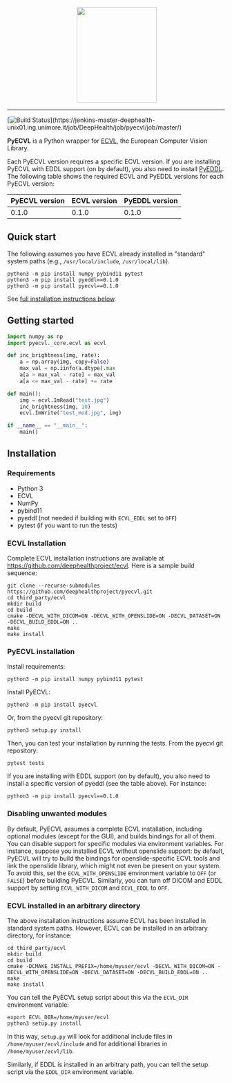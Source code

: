 <div align="center">
  <img src="https://raw.githubusercontent.com/deephealthproject/pyecvl/master/docs/logo.png" height="220" width="185">
</div>

-----------------


[![Build Status](https://jenkins-master-deephealth-unix01.ing.unimore.it/badge/job/DeepHealth/job/pyecvl/job/master/linux_end?)](https://jenkins-master-deephealth-unix01.ing.unimore.it/job/DeepHealth/job/pyecvl/job/master/)

**PyECVL** is a Python wrapper for [ECVL](https://github.com/deephealthproject/ecvl), the European Computer Vision Library.


Each PyECVL version requires a specific ECVL version. If you are installing
PyECVL with EDDL support (on by default), you also need to install
[PyEDDL](https://github.com/deephealthproject/pyeddl). The following table
shows the required ECVL and PyEDDL versions for each PyECVL version:

PyECVL version | ECVL version | PyEDDL version |
-------------- | ------------ | -------------- |
0.1.0          | 0.1.0        | 0.1.0          |


## Quick start

The following assumes you have ECVL already installed in "standard"
system paths (e.g., `/usr/local/include`, `/usr/local/lib`).

    python3 -m pip install numpy pybind11 pytest
    python3 -m pip install pyeddl==0.1.0
    python3 -m pip install pyecvl==0.1.0

See [full installation instructions below](#installation).


## Getting started

```python
import numpy as np
import pyecvl._core.ecvl as ecvl

def inc_brightness(img, rate):
    a = np.array(img, copy=False)
    max_val = np.iinfo(a.dtype).max
    a[a > max_val - rate] = max_val
    a[a <= max_val - rate] += rate

def main():
    img = ecvl.ImRead("test.jpg")
    inc_brightness(img, 10)
    ecvl.ImWrite("test_mod.jpg", img)

if __name__ == "__main__":
    main()
```


## Installation

### Requirements

- Python 3
- ECVL
- NumPy
- pybind11
- pyeddl (not needed if building with `ECVL_EDDL` set to `OFF`)
- pytest (if you want to run the tests)


### ECVL Installation

Complete ECVL installation instructions are available at
https://github.com/deephealthproject/ecvl. Here is a sample build sequence:

```
git clone --recurse-submodules https://github.com/deephealthproject/pyecvl.git
cd third_party/ecvl
mkdir build
cd build
cmake -DECVL_WITH_DICOM=ON -DECVL_WITH_OPENSLIDE=ON -DECVL_DATASET=ON -DECVL_BUILD_EDDL=ON ..
make
make install
```


### PyECVL installation

Install requirements:

```
python3 -m pip install numpy pybind11 pytest

```

Install PyECVL:

```
python3 -m pip install pyecvl
```

Or, from the pyecvl git repository:

```
python3 setup.py install
```

Then, you can test your installation by running the tests. From the pyecvl git
repository:

    pytest tests

If you are installing with EDDL support (on by default), you also need to
install a specific version of pyeddl (see the table above). For instance:

```
python3 -m pip install pyecvl==0.1.0
```


### Disabling unwanted modules

By default, PyECVL assumes a complete ECVL installation, including optional
modules (except for the GUI), and builds bindings for all of them. You can
disable support for specific modules via environment variables. For instance,
suppose you installed ECVL without openslide support: by default, PyECVL will
try to build the bindings for openslide-specific ECVL tools and link the
openslide library, which might not even be present on your system. To avoid
this, set the `ECVL_WITH_OPENSLIDE` environment variable to `OFF` (or `FALSE`)
before building PyECVL. Similarly, you can turn off DICOM and EDDL support by
setting `ECVL_WITH_DICOM` and `ECVL_EDDL` to `OFF`.


### ECVL installed in an arbitrary directory

The above installation instructions assume ECVL has been installed in standard
system paths. However, ECVL can be installed in an arbitrary directory,
for instance:

```
cd third_party/ecvl
mkdir build
cd build
cmake -DCMAKE_INSTALL_PREFIX=/home/myuser/ecvl -DECVL_WITH_DICOM=ON -DECVL_WITH_OPENSLIDE=ON -DECVL_DATASET=ON -DECVL_BUILD_EDDL=ON ..
make
make install
```

You can tell the PyECVL setup script about this via the `ECVL_DIR` environment
variable:

```
export ECVL_DIR=/home/myuser/ecvl
python3 setup.py install
```

In this way, `setup.py` will look for additional include files in
`/home/myuser/ecvl/include` and for additional libraries in
`/home/myuser/ecvl/lib`.

Similarly, if EDDL is installed in an arbitrary path, you can tell the setup
script via the `EDDL_DIR` environment variable.
